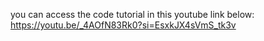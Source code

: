 you can access the code tutorial in this youtube link below:
https://youtu.be/_4AOfN83Rk0?si=EsxkJX4sVmS_tk3v
